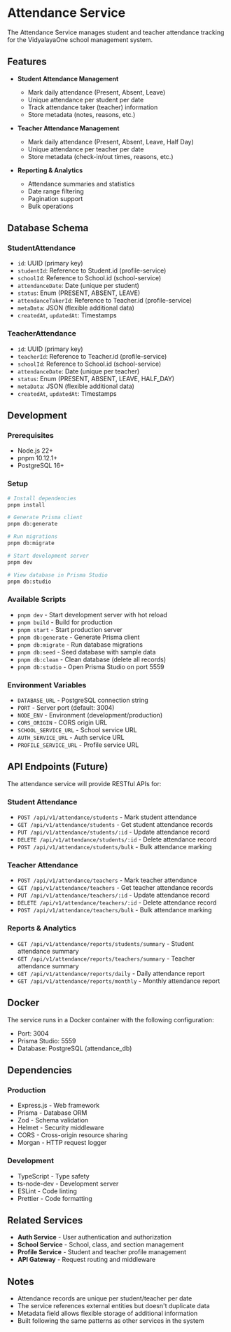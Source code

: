 # Attendance Service

The Attendance Service manages student and teacher attendance tracking for the VidyalayaOne school management system.

## Features

- **Student Attendance Management**
  - Mark daily attendance (Present, Absent, Leave)
  - Unique attendance per student per date
  - Track attendance taker (teacher) information
  - Store metadata (notes, reasons, etc.)

- **Teacher Attendance Management**
  - Mark daily attendance (Present, Absent, Leave, Half Day)
  - Unique attendance per teacher per date
  - Store metadata (check-in/out times, reasons, etc.)

- **Reporting & Analytics**
  - Attendance summaries and statistics
  - Date range filtering
  - Pagination support
  - Bulk operations

## Database Schema

### StudentAttendance
- `id`: UUID (primary key)
- `studentId`: Reference to Student.id (profile-service)
- `schoolId`: Reference to School.id (school-service)
- `attendanceDate`: Date (unique per student)
- `status`: Enum (PRESENT, ABSENT, LEAVE)
- `attendanceTakerId`: Reference to Teacher.id (profile-service)
- `metaData`: JSON (flexible additional data)
- `createdAt`, `updatedAt`: Timestamps

### TeacherAttendance
- `id`: UUID (primary key)
- `teacherId`: Reference to Teacher.id (profile-service)
- `schoolId`: Reference to School.id (school-service)
- `attendanceDate`: Date (unique per teacher)
- `status`: Enum (PRESENT, ABSENT, LEAVE, HALF_DAY)
- `metaData`: JSON (flexible additional data)
- `createdAt`, `updatedAt`: Timestamps

## Development

### Prerequisites
- Node.js 22+
- pnpm 10.12.1+
- PostgreSQL 16+

### Setup
```bash
# Install dependencies
pnpm install

# Generate Prisma client
pnpm db:generate

# Run migrations
pnpm db:migrate

# Start development server
pnpm dev

# View database in Prisma Studio
pnpm db:studio
```

### Available Scripts
- `pnpm dev` - Start development server with hot reload
- `pnpm build` - Build for production
- `pnpm start` - Start production server
- `pnpm db:generate` - Generate Prisma client
- `pnpm db:migrate` - Run database migrations
- `pnpm db:seed` - Seed database with sample data
- `pnpm db:clean` - Clean database (delete all records)
- `pnpm db:studio` - Open Prisma Studio on port 5559

### Environment Variables
- `DATABASE_URL` - PostgreSQL connection string
- `PORT` - Server port (default: 3004)
- `NODE_ENV` - Environment (development/production)
- `CORS_ORIGIN` - CORS origin URL
- `SCHOOL_SERVICE_URL` - School service URL
- `AUTH_SERVICE_URL` - Auth service URL
- `PROFILE_SERVICE_URL` - Profile service URL

## API Endpoints (Future)

The attendance service will provide RESTful APIs for:

### Student Attendance
- `POST /api/v1/attendance/students` - Mark student attendance
- `GET /api/v1/attendance/students` - Get student attendance records
- `PUT /api/v1/attendance/students/:id` - Update attendance record
- `DELETE /api/v1/attendance/students/:id` - Delete attendance record
- `POST /api/v1/attendance/students/bulk` - Bulk attendance marking

### Teacher Attendance
- `POST /api/v1/attendance/teachers` - Mark teacher attendance
- `GET /api/v1/attendance/teachers` - Get teacher attendance records
- `PUT /api/v1/attendance/teachers/:id` - Update attendance record
- `DELETE /api/v1/attendance/teachers/:id` - Delete attendance record
- `POST /api/v1/attendance/teachers/bulk` - Bulk attendance marking

### Reports & Analytics
- `GET /api/v1/attendance/reports/students/summary` - Student attendance summary
- `GET /api/v1/attendance/reports/teachers/summary` - Teacher attendance summary
- `GET /api/v1/attendance/reports/daily` - Daily attendance report
- `GET /api/v1/attendance/reports/monthly` - Monthly attendance report

## Docker

The service runs in a Docker container with the following configuration:
- Port: 3004
- Prisma Studio: 5559
- Database: PostgreSQL (attendance_db)

## Dependencies

### Production
- Express.js - Web framework
- Prisma - Database ORM
- Zod - Schema validation
- Helmet - Security middleware
- CORS - Cross-origin resource sharing
- Morgan - HTTP request logger

### Development
- TypeScript - Type safety
- ts-node-dev - Development server
- ESLint - Code linting
- Prettier - Code formatting

## Related Services

- **Auth Service** - User authentication and authorization
- **School Service** - School, class, and section management
- **Profile Service** - Student and teacher profile management
- **API Gateway** - Request routing and middleware

## Notes

- Attendance records are unique per student/teacher per date
- The service references external entities but doesn't duplicate data
- Metadata field allows flexible storage of additional information
- Built following the same patterns as other services in the system
